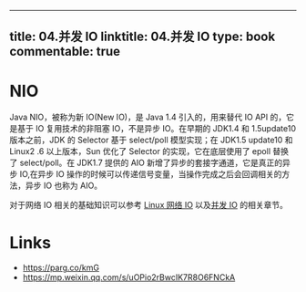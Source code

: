 
---
title: 04.并发 IO
linktitle: 04.并发 IO
type: book
commentable: true
---

# NIO

Java NIO，被称为新 IO(New IO)，是 Java 1.4 引入的，用来替代 IO API 的，它是基于 IO 复用技术的非阻塞 IO，不是异步 IO。在早期的 JDK1.4 和 1.5update10 版本之前，JDK 的 Selector 基于 select/poll 模型实现；在 JDK1.5 update10 和 Linux2 .6 以上版本，Sun 优化了 Selector 的实现，它在底层使用了 epoll 替换了 select/poll。在 JDK1.7 提供的 AIO 新增了异步的套接字通道，它是真正的异步 IO,在异步 IO 操作的时候可以传递信号变量，当操作完成之后会回调相关的方法，异步 IO 也称为 AIO。

对于网络 IO 相关的基础知识可以参考 [Linux 网络 IO](https://ng-tech.icu/books/DistributedSystem-Series/#/?q=Linux网络IO) 以及[并发 IO](https://ng-tech.icu/books/DistributedSystem-Series/#/?q=并发IO) 的相关章节。

# Links

- https://parg.co/kmG
- https://mp.weixin.qq.com/s/uOPio2rBwcIK7R8O6FNCkA

    